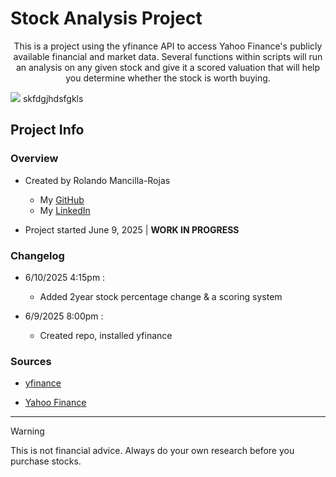 # Stock Analysis Project
<p align='center'>
This is a project using the yfinance API to access Yahoo Finance's publicly available financial and market data. Several functions within scripts will run an analysis on any given stock and give it a scored valuation that will help you determine whether the stock is worth buying.
</p>

![](https://miro.medium.com/v2/resize:fit:1400/1*_12VG957NJA854PvZFJNDA.png)
skfdgjhdsfgkls

## Project Info

### Overview

- Created by Rolando Mancilla-Rojas
   * My [GitHub](https://github.com/ro-the-creator)
   * My [LinkedIn](https://www.linkedin.com/in/rolandoma33/)

- Project started June 9, 2025 | **WORK IN PROGRESS**

### Changelog

- 6/10/2025 4:15pm :
  - Added 2year stock percentage change & a scoring system

- 6/9/2025 8:00pm :
  - Created repo, installed yfinance

### Sources
- [yfinance](https://github.com/ranaroussi/yfinance)

- [Yahoo Finance](https://finance.yahoo.com/)

***

> [!WARNING]
>  This is not financial advice. Always do your own research before you purchase stocks.
